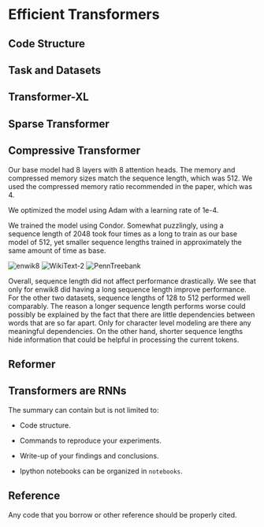 # Efficient Transformers

## Code Structure

## Task and Datasets

## Transformer-XL

## Sparse Transformer

## Compressive Transformer

Our base model had 8 layers with 8 attention heads. The memory and compressed memory sizes match the sequence length, which was 512. We used the compressed memory ratio recommended in the paper, which was 4.

We optimized the model using Adam with a learning rate of 1e-4.

We trained the model using Condor. Somewhat puzzlingly, using a sequence length of 2048 took four times as a long to train as our base model of 512, yet smaller sequence lengths trained in approximately the same amount of time as base. 

![enwik8](https://user-images.githubusercontent.com/34489261/135774640-450cdbe7-95c9-4928-8a8c-463d648c6231.png)
![WikiText-2](https://user-images.githubusercontent.com/34489261/135774642-8c584f06-dbc9-40bb-88a7-c0583526a39b.png)
![PennTreebank](https://user-images.githubusercontent.com/34489261/135774673-354e1437-b0d1-41e9-8848-b889b3274521.png)

Overall, sequence length did not affect performance drastically. We see that only for enwik8 did having a long sequence length improve performance. For the other two datasets, sequence lengths of 128 to 512 performed well comparably. The reason a longer sequence length performs worse could possibly be explained by the fact that there are little dependencies between words that are so far apart. Only for character level modeling are there any meaningful dependencies. On the other hand, shorter sequence lengths hide information that could be helpful in processing the current tokens.

## Reformer

## Transformers are RNNs


The summary can contain but is not limited to:

- Code structure.

- Commands to reproduce your experiments.

- Write-up of your findings and conclusions.

- Ipython notebooks can be organized in `notebooks`.

## Reference

Any code that you borrow or other reference should be properly cited.

